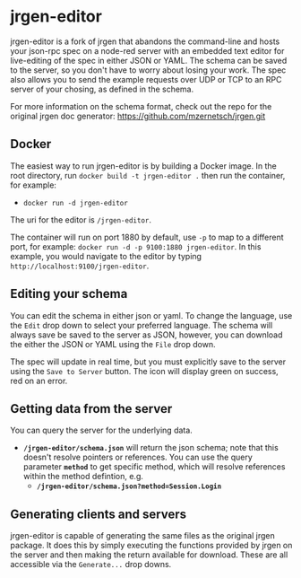 # jrgen-editor

jrgen-editor is a fork of jrgen that abandons the command-line and hosts your json-rpc spec on a node-red server with an embedded text editor for live-editing of the spec in either JSON or YAML. The schema can be saved to the server, so you don't have to worry about losing your work. The spec also allows you to send the example requests over UDP or TCP to an RPC server of your chosing, as defined in the schema. 

For more information on the schema format, check out the repo for the original jrgen doc generator: https://github.com/mzernetsch/jrgen.git


## Docker
The easiest way to run jrgen-editor is by building a Docker image. In the root directory, run `docker build -t jrgen-editor .` then run the container, for example: 
- `docker run -d jrgen-editor`

The uri for the editor is `/jrgen-editor`.

The container will run on port 1880 by default, use `-p` to map to a different port, for example: `docker run -d -p 9100:1880 jrgen-editor`. In this example, you would navigate to the editor by typing `http://localhost:9100/jrgen-editor`.

## Editing your schema
You can edit the schema in either json or yaml. To change the language, use the `Edit` drop down to select your preferred language. The schema will always save be saved to the server as JSON, however, you can download the either the JSON or YAML using the `File` drop down. 

The spec will update in real time, but you must explicitly save to the server using the `Save to Server` button. The icon will display green on success, red on an error.

## Getting data from the server
You can query the server for the underlying data.
- **`/jrgen-editor/schema.json`** will return the json schema; note that this doesn't resolve pointers or references. You can use the query parameter **`method`** to get specific method, which will resolve references within the method defintion, e.g.  
	- **`/jrgen-editor/schema.json?method=Session.Login`**

## Generating clients and servers 
jrgen-editor is capable of generating the same files as the original jrgen package. It does this by simply executing the functions provided by jrgen on the server and then making the return available for download. These are all accessible via the `Generate...` drop downs. 
